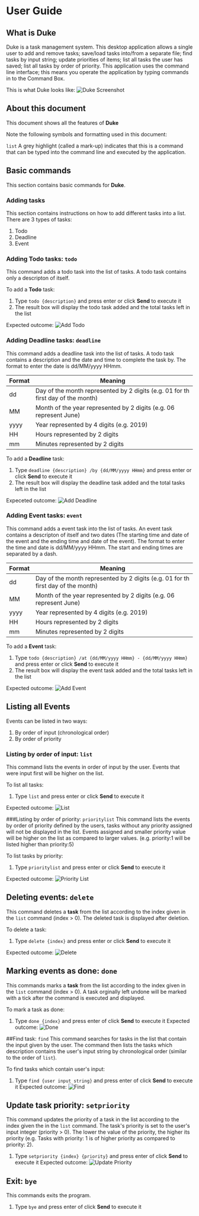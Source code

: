 # User Guide

## What is Duke
Duke is a task management system. This desktop application allows a single user to add and remove tasks; save/load tasks into/from a separate file; find tasks by input string; update priorities of items; list all tasks the user has saved; list all tasks by order of priority. This application uses the command line interface; this means you operate the application by typing commands in to the Command Box.

This is what Duke looks like:
![Duke Screenshot](Ui.PNG)

## About this document
This document shows all the features of **Duke**

Note the following symbols and formatting used in this document: 

`list` A grey highlight (called a mark-up) indicates that this is a command that can be typed into the command line and executed by the application.

## Basic commands
This section contains basic commands for **Duke**.

### Adding tasks
This section contains instructions on how to add different tasks into a list. There are 3 types of tasks:

1. Todo
2. Deadline
3. Event

### Adding Todo tasks: `todo`
This command adds a todo task into the list of tasks. A todo task contains only a descripton of itself.

To add a **Todo** task:

1. Type `todo {description}` and press enter or click **Send** to execute it
2. The result box will display the todo task added and the total tasks left in the list

Expected outcome:
![Add Todo](addTodo.PNG)

### Adding Deadline tasks: `deadline`
This command adds a deadline task into the list of tasks. A todo task contains a description and the date and time to complete the task by. The format to enter the date is dd/MM/yyyy HHmm. 

Format | Meaning
------------ | -------------
dd | Day of the month represented by 2 digits (e.g. 01 for th first day of the month)
MM | Month of the year represented by 2 digits (e.g. 06 represent June)
yyyy | Year represented by 4 digits (e.g. 2019)
HH | Hours represented by 2 digits
mm | Minutes represented by 2 digits

To add a **Deadline** task:

1. Type `deadline {description} /by {dd/MM/yyyy HHmm}` and press enter or click **Send** to execute it
2. The result box will display the deadline task added and the total tasks left in the list

Expeceted outcome:
![Add Deadline](addDeadline.PNG)

### Adding Event tasks: `event`
This command adds a event task into the list of tasks. An event task contains a descripton of itself and two dates (The starting time and date of the event and the ending time and date of the event). The format to enter the time and date is dd/MM/yyyy HHmm. The start and ending times are separated by a dash.

Format | Meaning
------------ | -------------
dd | Day of the month represented by 2 digits (e.g. 01 for th first day of the month)
MM | Month of the year represented by 2 digits (e.g. 06 represent June)
yyyy | Year represented by 4 digits (e.g. 2019)
HH | Hours represented by 2 digits
mm | Minutes represented by 2 digits

To add a **Event** task:

1. Type `todo {description} /at {dd/MM/yyyy HHmm} - {dd/MM/yyyy HHmm}` and press enter or click **Send** to execute it
2. The result box will display the event task added and the total tasks left in the list

Expected outcome:
![Add Event](addEvent.PNG)

## Listing all Events
Events can be listed in two ways:
1. By order of input (chronological order)
2. By order of priority

### Listing by order of input: `list`
This command lists the events in order of input by the user. Events that were input first will be higher on the list.

To list all tasks:

1. Type `list` and press enter or click **Send** to execute it

Expected outcome:
![List](list.PNG)

###Listing by order of priority: `prioritylist`
This command lists the events by order of priority defined by the users, tasks without any priority assigned will not be displayed in the list. Events assigned and smaller priority value will be higher on the list as compared to larger values. (e.g. priority:1 will be listed higher than priority:5)

To list tasks by priority:

1. Type `prioritylist` and press enter or click **Send** to execute it

Expected outcome:
![Priority List](priorityList.PNG)

## Deleting events: `delete`
This command deletes a **task** from the list according to the index given in the `list` command (index > 0). The deleted task is displayed after deletion.

To delete a task:

1. Type `delete {index}` and press enter or click **Send** to execute it

Expected outcome:
![Delete](delete.PNG)

## Marking events as done: `done`
This commands marks a **task** from the list according to the index given in the `list` command (index > 0). A task orginally left undone will be marked with a tick after the command is executed and displayed.

To mark a task as done:

1. Type `done {index}` and press enter of click **Send** to execute it
Expected outcome:
![Done](done.PNG)

##Find task: `find` 
This command searches for tasks in the list that contain the input given by the user. The command then lists the tasks which description contains the user's input string by chronological order (similar to the order of `list`).

To find tasks which contain user's input:

1. Type `find {user input string}` and press enter of click **Send** to execute it
Expected outcome:
![Find](find.PNG)

## Update task priority: `setpriority`
This command updates the priority of a task in the list according to the index given the in the `list` command. The task's priority is set to the user's input integer (priority > 0). The lower the value of the priority, the higher its priority (e.g. Tasks with priority: 1 is of higher priority as compared to priority: 2).

1. Type `setpriority {index} {priority}` and press enter of click **Send** to execute it
Expected outcome:
![Update Priority](setPriority.PNG)

## Exit: `bye`
This commands exits the program.

1. Type `bye` and press enter of click **Send** to execute it